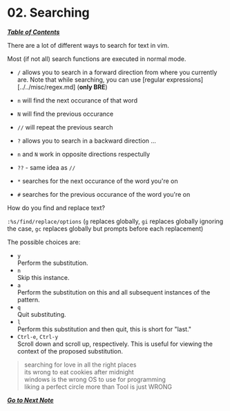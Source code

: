 # 02. Searching

[***Table of Contents***](README.md)

There are a lot of different ways to search for text in vim.

Most (if not all) search functions are executed in normal mode.

- `/` allows you to search in a forward direction from where you currently are.
  Note that while searching, you can use [regular
  expressions][../../misc/regex.md] (**only BRE**)
- `n` will find the next occurance of that word
- `N` will find the previous occurance
- `//` will repeat the previous search

- `?` allows you to search in a backward direction ...
- `n` and `N` work in opposite directions respectully
- `??` - same idea as `//`

- `*` searches for the next occurance of the word you're on
- `#` searches for the previous occurance of the word you're on

How do you find and replace text?

`:%s/find/replace/options` (`g` replaces globally, `gi` replaces globally
ignoring the case, `gc` replaces globally but prompts before each replacement)

  The possible choices are:
- `y`  
  Perform the substitution.
- `n`  
  Skip this instance.
- `a`  
  Perform the substitution on this and all subsequent instances of the pattern.
- `q`  
  Quit substituting.
- `l`  
  Perform this substitution and then quit, this is short for "last."
- `Ctrl-e`, `Ctrl-y`  
  Scroll down and scroll up, respectively. This is useful for viewing the
  context of the proposed substitution.

>searching for love in all the right places  
>its wrong to eat cookies after midnight  
>windows is the wrong OS to use for programming  
>liking a perfect circle more than Tool is just WRONG

[***Go to Next Note***](03-files-and-tabs.md)

